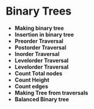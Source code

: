 # Binary Trees

- **Making binary tree**
- **Insertion in binary tree**
- **Preorder Traversal**
- **Postorder Traversal**
- **Inorder Traversal**
- **Levelorder Traversal**
- **Levelorder Traversal**
- **Count Total nodes**
- **Count Height**
- **Count edges**
- **Making Tree from traversals**
- **Balanced Binary tree**
